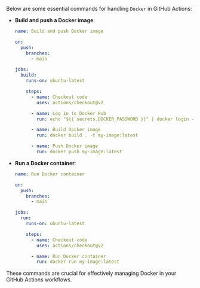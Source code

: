 Below are some essential commands for handling `Docker` in GitHub Actions:

- **Build and push a Docker image**:
    ```yaml
    name: Build and push Docker image

    on:
      push:
        branches:
          - main

    jobs:
      build:
        runs-on: ubuntu-latest

        steps:
          - name: Checkout code
            uses: actions/checkout@v2

          - name: Log in to Docker Hub
            run: echo "${{ secrets.DOCKER_PASSWORD }}" | docker login -u "${{ secrets.DOCKER_USERNAME }}" --password-stdin

          - name: Build Docker image
            run: docker build . -t my-image:latest

          - name: Push Docker image
            run: docker push my-image:latest
    ```

- **Run a Docker container**:
    ```yaml
    name: Run Docker container

    on:
      push:
        branches:
          - main

    jobs:
      run:
        runs-on: ubuntu-latest

        steps:
          - name: Checkout code
            uses: actions/checkout@v2

          - name: Run Docker container
            run: docker run my-image:latest
    ```

These commands are crucial for effectively managing Docker in your GitHub Actions workflows.
